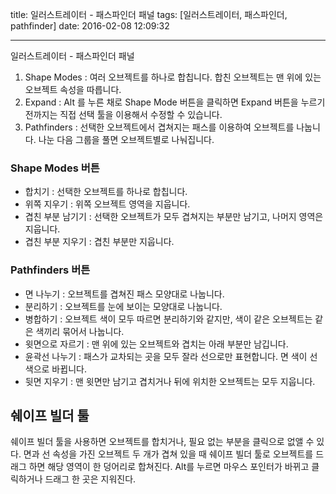 title: 일러스트레이터 - 패스파인더 패널
tags: [일러스트레이터, 패스파인더, pathfinder]
date: 2016-02-08 12:09:32

---

일러스트레이터 - 패스파인더 패널

1. Shape Modes : 여러 오브젝트를 하나로 합칩니다. 합친 오브젝트는 맨 위에 있는 오브젝트 속성을 따릅니다.
2. Expand : Alt 를 누른 채로 Shape Mode 버튼을 클릭하면 Expand 버튼을 누르기 전까지는 직접 선택 툴을 이용해서 수정할 수 있습니다.
3. Pathfinders : 선택한 오브젝트에서 겹쳐지는 패스를 이용하여 오브젝트를 나눕니다. 나눈 다음 그룹을 풀면 오브젝트별로 나눠집니다.

### Shape Modes 버튼
* 합치기 : 선택한 오브젝트를 하나로 합칩니다.
* 위쪽 지우기 : 위쪽 오브젝트 영역을 지웁니다.
* 겹친 부분 남기기 : 선택한 오브젝트가 모두 겹쳐지는 부분만 남기고, 나머지 영역은 지웁니다.
* 겹친 부분 지우기 : 겹친 부분만 지웁니다.

### Pathfinders 버튼
* 면 나누기 : 오브젝트를 겹쳐진 패스 모양대로 나눕니다.
* 분리하기 : 오브젝트를 눈에 보이는 모양대로 나눕니다.
* 병합하기 : 오브젝트 색이 모두 따르면 분리하기와 같지만, 색이 같은 오브젝트는 같은 색끼리 묶어서 나눕니다.
* 윗면으로 자르기 : 맨 위에 있는 오브젝트와 겹치는 아래 부분만 남깁니다.
* 윤곽선 나누기 : 패스가 교차되는 곳을 모두 잘라 선으로만 표현합니다. 면 색이 선 색으로 바뀝니다.
* 뒷면 지우기 : 맨 윗면만 남기고 겹치거나 뒤에 위치한 오브젝트는 모두 지웁니다.


## 쉐이프 빌더 툴 
쉐이프 빌더 툴을 사용하면 오브젝트를 합치거나, 필요 없는 부분을 클릭으로 없앨 수 있다. 면과 선 속성을 가진 오브젝트 두 개가 겹쳐 있을 때 쉐이프 빌더 툴로 오브젝트를 드래그 하면 해당 영역이 한 덩어리로 합쳐진다. Alt를 누르면 마우스 포인터가 바뀌고 클릭하거나 드래그 한 곳은 지워진다.